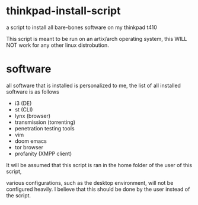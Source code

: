 # thinkpad-install-script
a script to install all bare-bones software on my thinkpad t410

This script is meant to be run on an artix/arch operating system, this WILL NOT work for any other linux distrobution.

# software

all software that is installed is personalized to me, the list of all installed software is as follows

 - i3 (DE)
 - st (CLI)
 - lynx (browser)
 - transmission (torrenting)
 - penetration testing tools
 - vim
 - doom emacs
 - tor browser
 - profanity (XMPP client)

It will be assumed that this script is ran in the home folder of the user of this script,

various configurations, such as the desktop environment, will not be configured heavily. I believe that this should be done by the user instead of the script.
